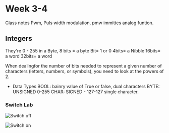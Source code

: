 # Week 3-4

Class notes
Pwm, Puls width modulation, pmw immittes analog funtion.

## Integers

They're 0 - 255 in a Byte,
8 bits = a byte
Bit= 1 or 0
4bits= a Nibble
16bits= a word
32bits= a word

When dealingfor the number of bits needed to represent a given number of characters (letters, numbers, or symbols), you need to look at the powers of 2.

* Data Types
BOOL: bainry value of True or false, dual characters
BYTE: UNSIGNED 0-255
CHAR: SIGNED - 127-127 single character.

### Switch Lab

![Switch off](../../../Downloads/20230123_052309.jpg)

![Switch on](../../../Downloads/20230123_051430.jpg)
